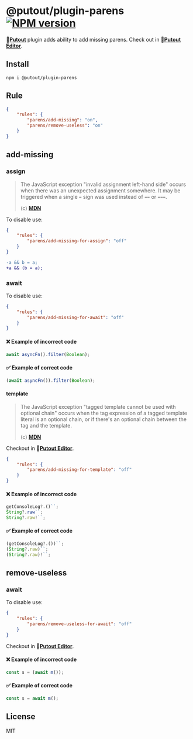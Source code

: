# @putout/plugin-parens [![NPM version][NPMIMGURL]][NPMURL]

[NPMIMGURL]: https://img.shields.io/npm/v/@putout/plugin-parens.svg?style=flat&longCache=true
[NPMURL]: https://npmjs.org/package/@putout/plugin-parens"npm"

🐊[**Putout**](https://github.com/coderaiser/putout) plugin adds ability to add missing parens. Check out in 🐊[**Putout Editor**](https://putout.vercel.app/#/gist/a8ab0ffefed3b1e7dd0f43d794ea86f4/5d45fcc2e283b5b2d0b9e155010d1114b9f0a7ee).

## Install

```
npm i @putout/plugin-parens
```

## Rule

```json
{
    "rules": {
        "parens/add-missing": "on",
        "parens/remove-useless": "on"
    }
}
```

## add-missing

### assign

> The JavaScript exception "invalid assignment left-hand side" occurs when there was an unexpected assignment somewhere. It may be triggered when a single `=` sign was used instead of `==` or `===`.
>
> (c) [**MDN**](https://developer.mozilla.org/en-US/docs/Web/JavaScript/Reference/Errors/Invalid_assignment_left-hand_side)

To disable use:

```json
{
    "rules": {
        "parens/add-missing-for-assign": "off"
    }
}
```

```diff
-a && b = a;
+a && (b = a);
```

### await

To disable use:

```json
{
    "rules": {
        "parens/add-missing-for-await": "off"
    }
}
```

#### ❌ Example of incorrect code

```ts
await asyncFn().filter(Boolean);
```

#### ✅ Example of correct code

```js
(await asyncFn()).filter(Boolean);
```

#### template

> The JavaScript exception "tagged template cannot be used with optional chain" occurs when the tag expression of a tagged template literal is an optional chain, or if there's an optional chain between the tag and the template.
>
> (c) [**MDN**](https://developer.mozilla.org/en-US/docs/Web/JavaScript/Reference/Errors/Bad_optional_template)


Checkout in 🐊[**Putout Editor**](https://putout.vercel.app/#/gist/ef3f1e198a8d5ebeb9dd3fd1fef8f305/c6b46a34037f5cb095b5419b748a24b6dc8e2933).

```json
{
    "rules": {
        "parens/add-missing-for-template": "off"
    }
}
```

#### ❌ Example of incorrect code

```ts
getConsoleLog?.()``;
String?.raw``;
String?.raw!``;
```

#### ✅ Example of correct code

```ts
(getConsoleLog?.())``;
(String?.raw)``;
(String?.raw)!``;
```

## remove-useless

### await

To disable use:

```json
{
    "rules": {
        "parens/remove-useless-for-await": "off"
    }
}
```

Checkout in 🐊[**Putout Editor**](https://putout.cloudcmd.io/#/gist/3800b0c52a199dd49a089ed4b9b37566/e2dddb75cb68811883cae640a22b340b8e1afa73).

#### ❌ Example of incorrect code

```ts
const s = (await m());
```

#### ✅ Example of correct code

```ts
const s = await m();
```

## License

MIT
